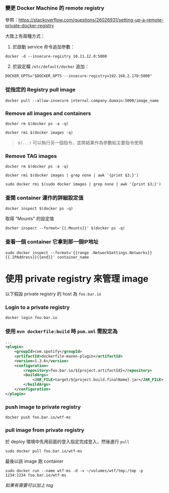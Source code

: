 ### 變更 Docker Machine 的 remote registry

參照：https://stackoverflow.com/questions/26026931/setting-up-a-remote-private-docker-registry

大致上有兩種方式：

1. 於啟動 service 命令追加參數：

```console
docker -d --insecure-registry 10.11.12.0:5000
```

2. 於設定檔 `/etc/default/docker` 追加：

```
DOCKER_OPTS="$DOCKER_OPTS --insecure-registry=192.168.2.170:5000"
```


### 從指定的 Registry pull image

```console
docker pull --allow-insecure internal.company.domain:5000/image_name
```


### Remove all images and containers

```console
docker rm $(docker ps -a -q)
```

```console
docker rmi $(docker images -q)
```


> `$(...)` 可以執行另一個指令，並將結果作為參數給主要指令使用


### Remove <none> TAG images 

```console
docker rm $(docker ps -a -q)
```

```console
docker rmi $(docker images | grep none | awk '{print $3;}')

sudo docker rmi $(sudo docker images | grep none | awk '{print $3;}')
```


### 查閱 container 運作的詳細設定值

```console
docker inspect $(docker ps -q)
```


取得 "Mounts" 的設定值

```console
docker inspect --format='{{.Mounts}}' $(docker ps -q)
```


### 查看一個 container 它拿到那一個IP地址

```console
sudo docker inspect --format='{{range .NetworkSettings.Networks}}{{.IPAddress}}{{end}}' container_name
```


# 使用 private registry 來管理 image

以下假設 private registry 的 host 為 `foo.bar.io`


### Login to a private registry

```console
docker login foo.bar.io
```


### 使用 `mvn dockerfile:build` 時 `pom.xml` 需設定為

```xml
...
<plugin>
	<groupId>com.spotify</groupId>
	<artifactId>dockerfile-maven-plugin</artifactId>
	<version>1.3.6</version>
	<configuration>
		<repository>foo.bar.io/${project.artifactId}</repository>
		<buildArgs>
			<JAR_FILE>target/${project.build.finalName}.jar</JAR_FILE>
		</buildArgs>
	</configuration>
</plugin>
```


### push image to private registry

```console
docker push foo.bar.io/wtf-ms
```


### pull image from private registry

於 deploy 環境中先用前面的登入指定完成登入，然後進行 `pull`

```console
sudo docker pull foo.bar.io/wtf-ms
```

最後以該 image 跑 container

```console
sudo docker run --name wtf-ms -d -v ~/volumes/wtf/tmp:/tmp -p 1234:1234 foo.bar.io/wtf-ms
```

*如果有需要可以加上 tag*
